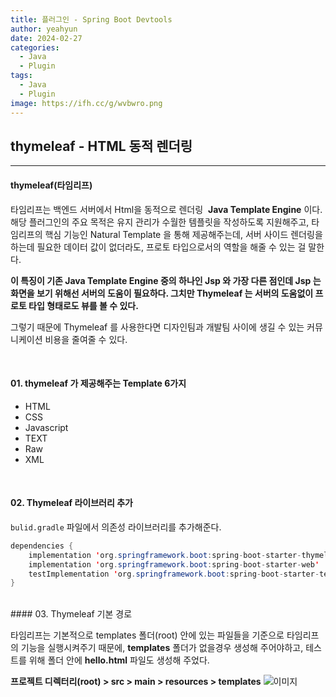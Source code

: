 ```yaml
---
title: 플러그인 - Spring Boot Devtools
author: yeahyun
date: 2024-02-27
categories:
  - Java
  - Plugin
tags:
  - Java
  - Plugin
image: https://ifh.cc/g/wvbwro.png
---
```

## thymeleaf - HTML 동적 렌더링
---
#### thymeleaf(타임리프)

타임리프는 백엔드 서버에서 Html을 동적으로 렌더링  **Java Template Engine** 이다.
해당 플러그인의 주요 목적은 유지 관리가 수월한 템플릿을 작성하도록 지원해주고, 타임리프의 핵심 기능인 Natural Template 을 통해 제공해주는데, 서버 사이드 렌더링을 하는데 필요한 데이터 값이 없더라도, 프로토 타입으로서의 역할을 해줄 수 있는 걸 말한다.

**이 특징이 기존 Java Template Engine 중의 하나인 Jsp 와 가장 다른 점인데 Jsp 는 화면을 보기 위해선 서버의 도움이 필요하다. 그치만 Thymeleaf 는 서버의 도움없이 프로토 타입 형태로도 뷰를 볼 수 있다.**

그렇기 때문에 Thymeleaf 를 사용한다면 디자인팀과 개발팀 사이에 생길 수 있는 커뮤니케이션 비용을 줄여줄 수 있다.

<br>

#### 01. thymeleaf 가 제공해주는 Template 6가지

- HTML
- CSS
- Javascript
- TEXT
- Raw
- XML

<br>

#### 02. Thymeleaf 라이브러리 추가

`bulid.gradle` 파일에서 의존성 라이브러리를 추가해준다.

```java
dependencies {  
    implementation 'org.springframework.boot:spring-boot-starter-thymeleaf'
    implementation 'org.springframework.boot:spring-boot-starter-web'  
    testImplementation 'org.springframework.boot:spring-boot-starter-test'  
}
```

<br>
#### 03. Thymeleaf 기본 경로

타임리프는 기본적으로 templates 폴더(root) 안에 있는 파일들을 기준으로 타임리프의 기능을 실행시켜주기 때문에,  **templates** 폴더가 없을경우 생성해 주어야하고, 테스트를 위해 폴더 안에 **hello.html** 파일도 생성해 주었다.

**프로젝트 디렉터리(root) > src > main > resources > templates**
![이미지](https://ifh.cc/g/dmbCMF.png)


<br>


